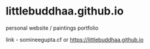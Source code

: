 # littlebuddhaa.github.io
personal website / paintings portfolio 

link - somineegupta.cf or https://littlebuddhaa.github.io
